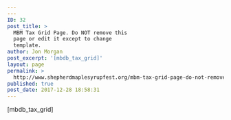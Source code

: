 ```yaml
---
---
ID: 32
post_title: >
  MBM Tax Grid Page. Do NOT remove this
  page or edit it except to change
  template.
author: Jon Morgan
post_excerpt: '[mbdb_tax_grid]'
layout: page
permalink: >
  http://www.shepherdmaplesyrupfest.org/mbm-tax-grid-page-do-not-remove-this-page-or-edit-it-except-to-change-template/
published: true
post_date: 2017-12-28 18:58:31
---
```

[mbdb_tax_grid]